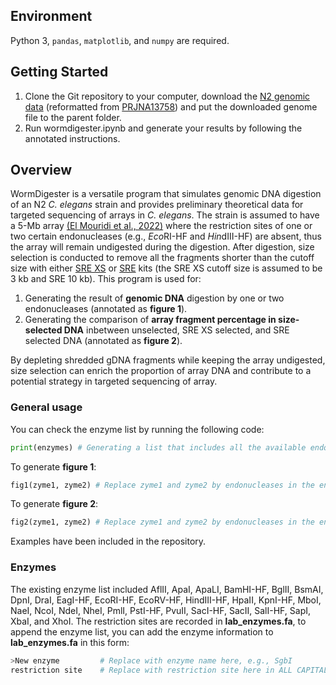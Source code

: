 ## Environment
Python 3, `pandas`, `matplotlib`, and `numpy` are required.

## Getting Started
1. Clone the Git repository to your computer, download the [N2 genomic data](https://www.dropbox.com/scl/fi/tf16pu1pp9no8u83d6nsj/genome.fa?rlkey=mqsyk6w31gf6s85cd38g8x5rq&dl=0) (reformatted from [PRJNA13758](https://downloads.wormbase.org/species/c_elegans/PRJNA13758/sequence/genomic/)) and put the downloaded genome file to the parent folder.
2. Run wormdigester.ipynb and generate your results by following the annotated instructions.

## Overview
WormDigester is a versatile program that simulates genomic DNA digestion of an N2 *C. elegans* strain and provides preliminary theoretical data for targeted sequencing of arrays in *C. elegans*. The strain is assumed to have a 5-Mb array [(El Mouridi et al., 2022)](http://dx.doi.org/10.1093/g3journal/jkac184) where the restriction sites of one or two certain endonucleases (e.g., *Eco*RI-HF and *Hin*dIII-HF) are absent, thus the array will remain undigested during the digestion. After digestion, size selection is conducted to remove all the fragments shorter than the cutoff size with either [SRE XS](https://www.circulomics.com/store/SRE-XS-kit-p480688541) or [SRE](https://www.circulomics.com/store/SRE-kit-p480686536) kits (the SRE XS cutoff size is assumed to be 3 kb and SRE 10 kb). This program is used for:

1. Generating the result of **genomic DNA** digestion by one or two endonucleases (annotated as **figure 1**).
2. Generating the comparison of **array fragment percentage in size-selected DNA** inbetween unselected, SRE XS selected, and SRE selected DNA (annotated as **figure 2**).

By depleting shredded gDNA fragments while keeping the array undigested, size selection can enrich the proportion of array DNA and contribute to a potential strategy in targeted sequencing of array.

### General usage
You can check the enzyme list by running the following code:
```python
print(enzymes) # Generating a list that includes all the available endonucleases
```

To generate **figure 1**:
```python
fig1(zyme1, zyme2) # Replace zyme1 and zyme2 by endonucleases in the enzyme list generated above
```

To generate **figure 2**:
```python
fig2(zyme1, zyme2) # Replace zyme1 and zyme2 by endonucleases in the enzyme list generated above
```

Examples have been included in the repository.

### Enzymes
The existing enzyme list included AflII, ApaI, ApaLI, BamHI-HF, BglII, BsmAI, DpnI, DraI, EagI-HF, EcoRI-HF, EcoRV-HF, HindIII-HF, HpaII, KpnI-HF, MboI, NaeI, NcoI, NdeI, NheI, PmlI, PstI-HF, PvuII, SacI-HF, SacII, SalI-HF, SapI, XbaI, and XhoI. The restriction sites are recorded in **lab_enzymes.fa**, to append the enzyme list, you can add the enzyme information to **lab_enzymes.fa** in this form:
```python
>New enzyme         # Replace with enzyme name here, e.g., SgbI
restriction site    # Replace with restriction site here in ALL CAPITAL, e.g., ATGCTATC
```